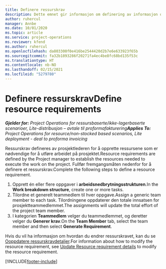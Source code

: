 ```yaml
---
title: Definere ressurskrav
description: Dette emnet gir informasjon om definering av informasjon om ressurskrav.
author: ruhercul
manager: Annbe
ms.date: 10/01/2020
ms.topic: article
ms.service: project-operations
ms.reviewer: kfend
ms.author: ruhercul
ms.openlocfilehash: da803300f0e416be2544420d2b7e6e633923f65b
ms.sourcegitcommit: fa32b1893286f20271fa4ec4be8fc68bd135f53c
ms.translationtype: HT
ms.contentlocale: nb-NO
ms.lasthandoff: 02/15/2021
ms.locfileid: "5279780"
---
```

# <a name="define-resource-requirements"></a><span data-ttu-id="14eb7-103">Definere ressurskrav</span><span class="sxs-lookup"><span data-stu-id="14eb7-103">Define resource requirements</span></span>

<span data-ttu-id="14eb7-104">_**Gjelder for:** Project Operations for ressursbaserte/ikke-lagerbaserte scenarioer, Lite-distribusjon – avtale til proformafakturering_</span><span class="sxs-lookup"><span data-stu-id="14eb7-104">_**Applies To:** Project Operations for resource/non-stocked based scenarios, Lite deployment - deal to proforma invoicing_</span></span>

<span data-ttu-id="14eb7-105">Ressurskrav defineres av prosjektlederen for å opprette ressursene som er nødvendige for å utføre arbeidet på prosjektet.</span><span class="sxs-lookup"><span data-stu-id="14eb7-105">Resource requirements are defined by the Project manager to establish the resources needed to execute the work on the project.</span></span> <span data-ttu-id="14eb7-106">Fullfør fremgangsmåten nedenfor for å definere et ressurskrav.</span><span class="sxs-lookup"><span data-stu-id="14eb7-106">Complete the following steps to define a resource requirement.</span></span>

1.  <span data-ttu-id="14eb7-107">Opprett én eller flere oppgaver i **arbeidsnedbrytningsstrukturen**.</span><span class="sxs-lookup"><span data-stu-id="14eb7-107">In the **Work breakdown structure**, create one or more tasks.</span></span>
2.  <span data-ttu-id="14eb7-108">Tilordne et generelt teammedlem til hver oppgave.</span><span class="sxs-lookup"><span data-stu-id="14eb7-108">Assign a generic team member to each task.</span></span> <span data-ttu-id="14eb7-109">Tilordningene oppdaterer den totale innsatsen for prosjektteammedlemmet.</span><span class="sxs-lookup"><span data-stu-id="14eb7-109">The assignments will update the total effort of the project team member.</span></span>
3.  <span data-ttu-id="14eb7-110">I kategorien **Teammedlem** velger du teammedlemmet, og deretter velger du **Generer krav**.</span><span class="sxs-lookup"><span data-stu-id="14eb7-110">On the **Team Member** tab, select the team member and then select **Generate Requirement**.</span></span>

<span data-ttu-id="14eb7-111">Hvis du vil ha informasjon om hvordan du endrer ressurskravet, kan du se [Ooppdatere ressurskravdetaljer](define-resource-requirements.md).</span><span class="sxs-lookup"><span data-stu-id="14eb7-111">For information about how to modify the resource requirement, see [Update Resource requirement details](define-resource-requirements.md) to modify the resource requirement.</span></span>

[!INCLUDE[footer-include](../includes/footer-banner.md)]